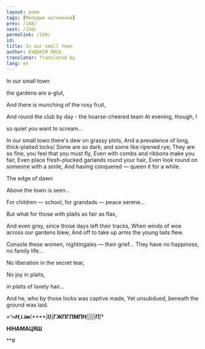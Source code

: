```yaml
---
layout: poem
tags: [Мелодыя натхнення]
prev: /148/
next: /150/
permalink: /149/
id: 
title: In our small town
author: ЕУДАКІЯ ЛОСЬ
translator: Translated by 
lang: en
---
```



 
In  our small town

the gardens are a-glut,

And there is munching of the rosy fruit,

And round the club by day - the hoarse-cheered team At evening, though, I

so quiet you want to scream...

In our small town there's dew on grassy plots, And a prevalence of long, thick-plaited locks/ Some are so dark, and some like ripened rye; They are so fine, you feel that you must fly, Even with combs and ribbons make you fair, Even place fresh-plucked garlands round your hair, Even look round on someone with a smile, And having conquered — queen it for a while.

The edge of dawn

Above the town is seen...

For children — school, for grandads — peace serene...

But what for those with plaits as fair as flax,

And even grey, since those days left their tracks, When winds of woe across our gardens blew, And off to take up arms the young lads flew.

Console these women, nightingales — their grief... They have no happiness, no family life...

No liberation in the secret tear,

No joy in plaits,

in plaits of lovely hair...

And he, who by those locks was captive made, Yet unsubdued, beneath the ground was laid.

**»*^н****Н****,****і.ім****(****|****І}****|****ГЖПГПМПН****|||||****П****|**

**НІНАМАЦЯШ**

**#
